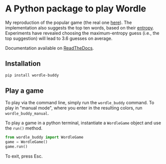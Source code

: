 # A Python package to play Wordle

My reproduction of the popular game (the real one [here](https://www.nytimes.com/games/wordle/index.html)). The implementation also suggests the top ten words, based on their [entropy](https://en.wikipedia.org/wiki/Entropy_(information_theory)). Experiments have revealed choosing the maximum-entropy guess (i.e., the top suggestion) will lead to 3.6 guesses on average.

Documentation available on [ReadTheDocs](https://wordle-buddy.readthedocs.io/en/latest/).

## Installation

```bash
pip install wordle-buddy
```

## Play a game

To play via the command line, simply run the `wordle_buddy` command. To play in "manual mode", where you enter in the resulting colors, run `wordle_buddy_manual`.

To play a game in a python terminal, instantiate a `WordleGame` object and use the `run()` method.

```python
from wordle_buddy import WordleGame
game = WordleGame()
game.run()
```

To exit, press Esc.
